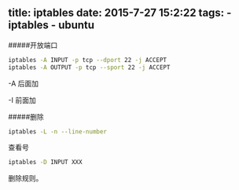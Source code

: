 title: iptables
date: 2015-7-27 15:2:22
tags: 
    - iptables
    - ubuntu
---

#####开放端口

```bash
iptables -A INPUT -p tcp --dport 22 -j ACCEPT
iptables -A OUTPUT -p tcp --sport 22 -j ACCEPT
```
-A 后面加

-I 前面加


<!--more-->
#####删除

```bash
iptables -L -n --line-number
```
查看号

```bash
iptables -D INPUT XXX
```
删除规则。